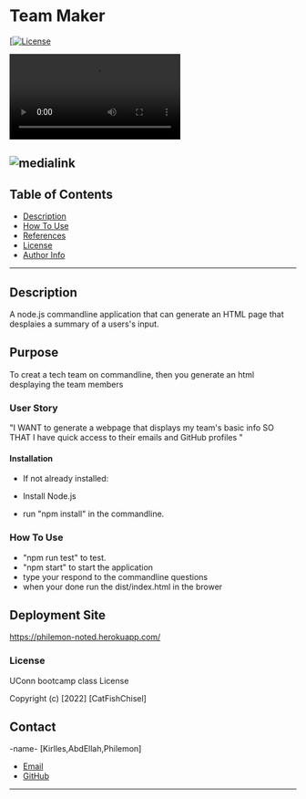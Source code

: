 # Team Maker

[[![License](https://img.shields.io/badge/License-Apache_2.0-blue.svg)](https://opensource.org/licenses/Apache-2.0)

![Project Vedio](https://github.com/PhilemonKirlles/team-maker/blob/main/assets/media/teamMaker.mp4)

![medialink](https://drive.google.com/file/d/1A33Xp4B6L1n47MfSXLBJVSOUf7UX-TUG/preview)
---

## Table of Contents

- [Description](#description)
- [How To Use](#how-to-use)
- [References](#references)
- [License](#license)
- [Author Info](#author-info)

---

## Description

A node.js commandline application that can generate an HTML page that desplaies a summary of a users's input. <br />

## Purpose

To creat a tech team on commandline, then you generate an html desplaying the team members

### User Story

"I WANT to generate a webpage that displays my team's basic info
SO THAT I have quick access to their emails and GitHub profiles
"

#### Installation

- If not already installed:

- Install Node.js

- run "npm install" in the commandline.

### How To Use

- "npm run test" to test.
- "npm start" to start the application
- type your respond to the commandline questions
- when your done run the dist/index.html in the brower

## Deployment Site

[https://philemon-noted.herokuapp.com/
](https://philemon-noted.herokuapp.com/)

### License

UConn bootcamp class License

Copyright (c) [2022] [CatFishChisel]

## Contact

-name- [Kirlles,AbdEllah,Philemon]

- [Email](:philemon.kirlles@gmail.com "Email")
- [GitHub](https://github.com/PhilemonKirlles "GitHub")

---
